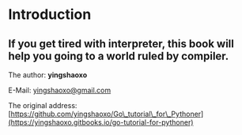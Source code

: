 # Introduction

## If you get tired with interpreter, this book will help you going to a world ruled by compiler.

The author: **yingshaoxo**

E-Mail: yingshaoxo@gmail.com

The original address: [https://github.com/yingshaoxo/Go\_tutorial\_for\_Pythoner](https://yingshaoxo.gitbooks.io/go-tutorial-for-pythoner)

